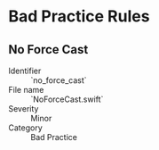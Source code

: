 # Bad Practice Rules

## No Force Cast

<dl>
<dt>Identifier</dt>
<dd>`no_force_cast`</dd>
<dt>File name</dt>
<dd>`NoForceCast.swift`</dd>
<dt>Severity</dt>
<dd>Minor</dd>
<dt>Category</dt>
<dd>Bad Practice</dd>
</dl>
